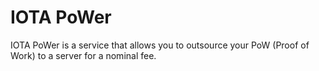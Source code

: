 # IOTA PoWer
IOTA PoWer is a service that allows you to outsource your PoW (Proof of Work) to a server for a nominal fee.
